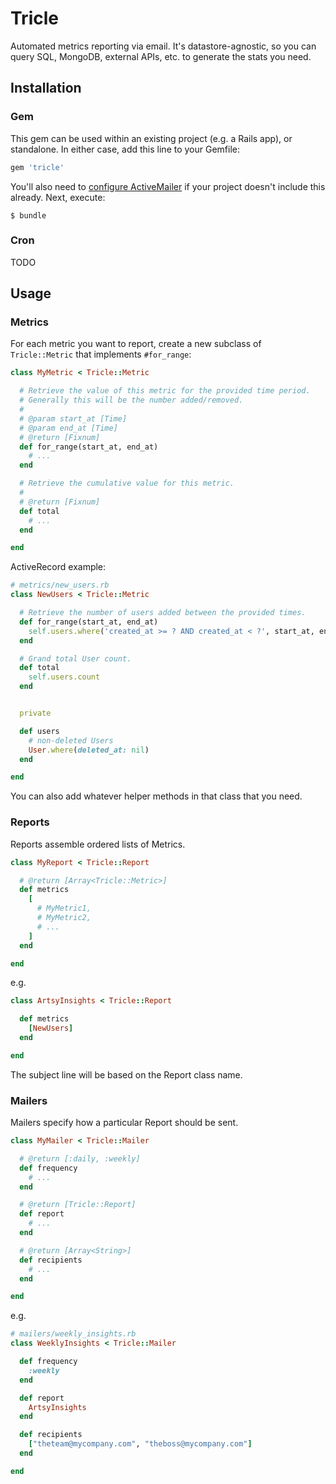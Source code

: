 # Tricle

Automated metrics reporting via email.  It's datastore-agnostic, so you can query SQL, MongoDB, external APIs, etc. to generate the stats you need.

## Installation

### Gem

This gem can be used within an existing project (e.g. a Rails app), or standalone.  In either case, add this line to your Gemfile:

```ruby
gem 'tricle'
```

You'll also need to [configure ActiveMailer](http://guides.rubyonrails.org/action_mailer_basics.html#action-mailer-configuration) if your project doesn't include this already.  Next, execute:

    $ bundle

### Cron

TODO

## Usage

### Metrics

For each metric you want to report, create a new subclass of `Tricle::Metric` that implements `#for_range`:

```ruby
class MyMetric < Tricle::Metric

  # Retrieve the value of this metric for the provided time period.
  # Generally this will be the number added/removed.
  #
  # @param start_at [Time]
  # @param end_at [Time]
  # @return [Fixnum]
  def for_range(start_at, end_at)
    # ...
  end

  # Retrieve the cumulative value for this metric.
  #
  # @return [Fixnum]
  def total
    # ...
  end

end
```

ActiveRecord example:

```ruby
# metrics/new_users.rb
class NewUsers < Tricle::Metric

  # Retrieve the number of users added between the provided times.
  def for_range(start_at, end_at)
    self.users.where('created_at >= ? AND created_at < ?', start_at, end_at).count
  end

  # Grand total User count.
  def total
    self.users.count
  end


  private

  def users
    # non-deleted Users
    User.where(deleted_at: nil)
  end

end
```

You can also add whatever helper methods in that class that you need.

### Reports

Reports assemble ordered lists of Metrics.

```ruby
class MyReport < Tricle::Report

  # @return [Array<Tricle::Metric>]
  def metrics
    [
      # MyMetric1,
      # MyMetric2,
      # ...
    ]
  end

end
```

e.g.

```ruby
class ArtsyInsights < Tricle::Report

  def metrics
    [NewUsers]
  end

end
```

The subject line will be based on the Report class name.

### Mailers

Mailers specify how a particular Report should be sent.

```ruby
class MyMailer < Tricle::Mailer

  # @return [:daily, :weekly]
  def frequency
    # ...
  end

  # @return [Tricle::Report]
  def report
    # ...
  end

  # @return [Array<String>]
  def recipients
    # ...
  end

end
```

e.g.

```ruby
# mailers/weekly_insights.rb
class WeeklyInsights < Tricle::Mailer

  def frequency
    :weekly
  end

  def report
    ArtsyInsights
  end

  def recipients
    ["theteam@mycompany.com", "theboss@mycompany.com"]
  end

end
```

